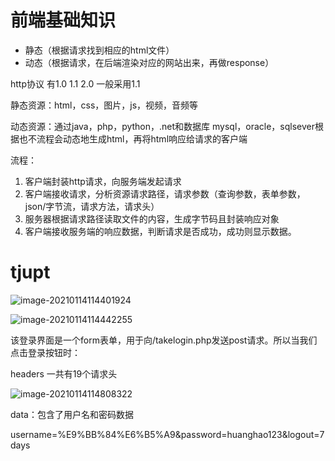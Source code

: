# 前端基础知识

* 静态（根据请求找到相应的html文件）
* 动态（根据请求，在后端渲染对应的网站出来，再做response）

http协议 有1.0 1.1 2.0 一般采用1.1

静态资源：html，css，图片，js，视频，音频等

动态资源：通过java，php，python，.net和数据库 mysql，oracle，sqlsever根据也不流程会动态地生成html，再将html响应给请求的客户端



流程：

1. 客户端封装http请求，向服务端发起请求
2. 客户端接收请求，分析资源请求路径，请求参数（查询参数，表单参数，json/字节流，请求方法，请求头）
3. 服务器根据请求路径读取文件的内容，生成字节码且封装响应对象
4. 客户端接收服务端的响应数据，判断请求是否成功，成功则显示数据。

# tjupt

![image-20210114114401924](image-20210114114401924.png)

![image-20210114114442255](image-20210114114442255.png)

该登录界面是一个form表单，用于向/takelogin.php发送post请求。所以当我们点击登录按钮时：

headers  一共有19个请求头

![image-20210114114808322](image-20210114114808322.png)

data：包含了用户名和密码数据

username=%E9%BB%84%E6%B5%A9&password=huanghao123&logout=7days